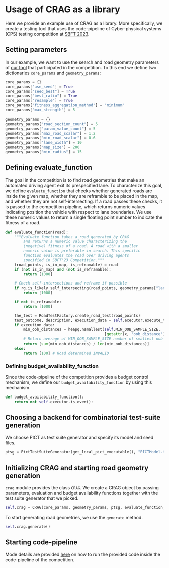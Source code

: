 # Usage of CRAG as a library

Here we provide an example use of CRAG as a library. More specifically, we create a testing tool that uses the code-pipeline of Cyber-physical systems (CPS) testing competition at [SBFT 2023](https://sbft23.github.io).

## Setting parameters

In our example, we want to use the search and road geometry parameters of [our tool](https://github.com/ERATOMMSD/crag-sbft2023competition) that participated in the competition. To this end we define two dictionaries `core_params` and `geometry_params`:

~~~python
core_params = {}
core_params["use_seed"] = True
core_params["seed_best"] = True
core_params["best_ratio"] = True
core_params["resample"] = True
core_params["fitness_aggregation_method"] = "minimum"
core_params["max_strength"] = 5

geometry_params = {}
geometry_params["road_section_count"] = 5
geometry_params["param_value_count"] = 5
geometry_params["max_road_scalar"] = 1.2
geometry_params["min_road_scalar"] = 0.6
geometry_params["lane_width"] = 10
geometry_params["map_size"] = 200
geometry_params["min_radius"] = 15
~~~


## Defining evaluate_function

The goal in the competition is to find road geometries that make an automated driving agent exit its prespecified lane. To characterize this goal, we define `evaluate_function` that checks whether generated roads are inside the given map, whether they are reframble to be placed in the map, and whether they are not self-intersecting. If a road passes these checks, it is passed to the competition pipeline, which returns numeric values indicating position the vehicle with respect to lane boundaries. We use these numeric values to return a single floating point number to indicate the fitness of a road.

~~~python
def evaluate_function(road):
    """Evaluate function takes a road generated by CRAG
        and returns a numeric value characterizing the
        (negative) fitness of a road. A road with a smaller
        numeric value is preferable in search. This specific
        function evaluates the road over driving agents
        specified in SBFT'23 Competition."""
    (road_points, is_in_map, is_reframable) = road
    if (not is_in_map) and (not is_reframable):
        return [1000]

    # Check self-intersections and reframe if possible
    if rg.is_likely_self_intersecting(road_points, geometry_params["lane_width"]):
        return [1000]

    if not is_reframable:
        return [1000]

    the_test = RoadTestFactory.create_road_test(road_points)
    test_outcome, description, execution_data = self.executor.execute_test(the_test)
    if execution_data:
        min_oob_distances = heapq.nsmallest(self.MIN_OOB_SAMPLE_SIZE,
                                            [getattr(x, 'oob_distance') for x in execution_data])
        # Return average of MIN_OOB_SAMPLE_SIZE number of smallest oob distances
        return [sum(min_oob_distances) / len(min_oob_distances)]
    else:
        return [100] # Road determined INVALID
~~~

### Defining budget_availability_function

Since the code-pipeline of the competition provides a budget control mechanism, we define our `budget_availability_function` by using this mechanism.

~~~python
def budget_availability_function():
    return not self.executor.is_over():
~~~

## Choosing a backend for combinatorial test-suite generation

We choose PICT as test suite generator and specify its model and seed files.

~~~python
ptsg = PictTestSuiteGenerator(get_local_pict_executable(), "PICTModel.txt", "PICTSeed.txt")
~~~

## Initializing CRAG and starting road geometry generation

`crag` module provides the class `CRAG`. We create a CRAG object by passing parameters, evaluation and budget availability functions together with the test suite generator that we picked.

~~~python
self.crag = CRAG(core_params, geometry_params, ptsg, evaluate_function, budget_availability_function)
~~~

To start generating road geometries, we use the `generate` method.

~~~python
self.crag.generate()
~~~

## Starting code-pipeline

Mode details are provided [here](https://github.com/sbft-cps-tool-competition/cps-tool-competition) on how to run the provided code inside the code-pipeline of the competition.
